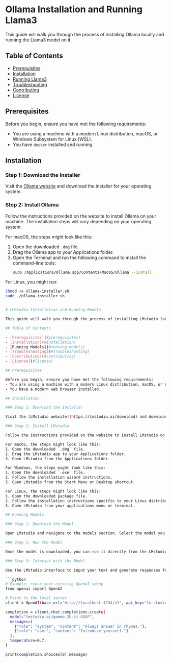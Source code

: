 # Ollama Installation and Running Llama3

This guide will walk you through the process of installing Ollama locally and running the Llama3 model on it.

## Table of Contents

- [Prerequisites](#prerequisites)
- [Installation](#installation)
- [Running Llama3](#running-llama3)
- [Troubleshooting](#troubleshooting)
- [Contributing](#contributing)
- [License](#license)

## Prerequisites

Before you begin, ensure you have met the following requirements:
- You are using a machine with a modern Linux distribution, macOS, or Windows Subsystem for Linux (WSL).
- You have `docker` installed and running.

## Installation

### Step 1: Download the Installer

Visit the [Ollama website](https://ollama.ai/download) and download the installer for your operating system.

### Step 2: Install Ollama

Follow the instructions provided on the website to install Ollama on your machine. The installation steps will vary depending on your operating system.

For macOS, the steps might look like this:
1. Open the downloaded `.dmg` file.
2. Drag the Ollama app to your Applications folder.
3. Open the Terminal and run the following command to install the command-line tools:
    ```bash
    sudo /Applications/Ollama.app/Contents/MacOS/Ollama --install
    ```

For Linux, you might run:
```bash
chmod +x ollama-installer.sh
sudo ./ollama-installer.sh


# LMstudio Installation and Running Models

This guide will walk you through the process of installing LMstudio locally and running models on it.

## Table of Contents

- [Prerequisites](#prerequisites)
- [Installation](#installation)
- [Running Models](#running-models)
- [Troubleshooting](#troubleshooting)
- [Contributing](#contributing)
- [License](#license)

## Prerequisites

Before you begin, ensure you have met the following requirements:
- You are using a machine with a modern Linux distribution, macOS, or Windows.
- You have a modern web browser installed.

## Installation

### Step 1: Download the Installer

Visit the [LMstudio website](https://lmstudio.ai/download) and download the installer for your operating system.

### Step 2: Install LMstudio

Follow the instructions provided on the website to install LMstudio on your machine. The installation steps will vary depending on your operating system.

For macOS, the steps might look like this:
1. Open the downloaded `.dmg` file.
2. Drag the LMstudio app to your Applications folder.
3. Open LMstudio from the Applications folder.

For Windows, the steps might look like this:
1. Open the downloaded `.exe` file.
2. Follow the installation wizard instructions.
3. Open LMstudio from the Start Menu or Desktop shortcut.

For Linux, the steps might look like this:
1. Open the downloaded package file.
2. Follow the installation instructions specific to your Linux distribution.
3. Open LMstudio from your applications menu or terminal.

## Running Models

### Step 1: Download the Model

Open LMstudio and navigate to the models section. Select the model you want to use and download it.

### Step 2: Run the Model

Once the model is downloaded, you can run it directly from the LMstudio interface.

### Step 3: Interact with the Model

Use the LMstudio interface to input your text and generate responses from the model. Here is an example of how to use the model in a Python script if the feature is supported:

```python
# Example: reuse your existing OpenAI setup
from openai import OpenAI

# Point to the local server
client = OpenAI(base_url="http://localhost:1234/v1", api_key="lm-studio")

completion = client.chat.completions.create(
  model="lmstudio-ai/gemma-2b-it-GGUF",
  messages=[
    {"role": "system", "content": "Always answer in rhymes."},
    {"role": "user", "content": "Introduce yourself."}
  ],
  temperature=0.7,
)

print(completion.choices[0].message)

